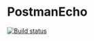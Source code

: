 # PostmanEcho
[![Build status](https://ci.appveyor.com/api/projects/status/i5kb4smhti5un471?svg=true)](https://ci.appveyor.com/project/KateKomratova/postmanecho)
